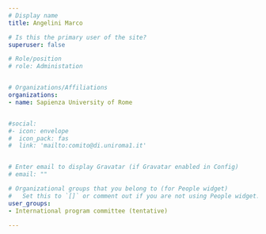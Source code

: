 ```yaml
---
# Display name
title: Angelini Marco

# Is this the primary user of the site?
superuser: false

# Role/position
# role: Administation


# Organizations/Affiliations
organizations:
- name: Sapienza University of Rome


#social:
#- icon: envelope
#  icon_pack: fas
#  link: 'mailto:comito@di.uniroma1.it'


# Enter email to display Gravatar (if Gravatar enabled in Config)
# email: ""

# Organizational groups that you belong to (for People widget)
#   Set this to `[]` or comment out if you are not using People widget.
user_groups:
- International program committee (tentative)

---
```

